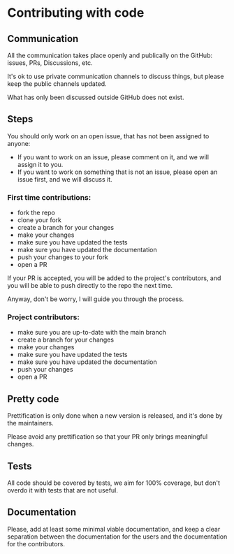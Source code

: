# Contributing with code

## Communication

All the communication takes place openly and publically on the GitHub: issues, PRs, Discussions, etc.

It's ok to use private communication channels to discuss things, but please keep the public channels updated.

What has only been discussed outside GitHub does not exist.

## Steps

You should only work on an open issue, that has not been assigned to anyone:

- If you want to work on an issue, please comment on it, and we will assign it to you.
- If you want to work on something that is not an issue, please open an issue first, and we will discuss it.

### First time contributions:

- fork the repo
- clone your fork
- create a branch for your changes
- make your changes
- make sure you have updated the tests
- make sure you have updated the documentation
- push your changes to your fork
- open a PR

If your PR is accepted, you will be added to the project's contributors, and you will be able to push directly to the repo the next time.

Anyway, don't be worry, I will guide you through the process.

### Project contributors:

- make sure you are up-to-date with the main branch
- create a branch for your changes
- make your changes
- make sure you have updated the tests
- make sure you have updated the documentation
- push your changes
- open a PR

## Pretty code

Prettification is only done when a new version is released, and it's done by the maintainers.

Please avoid any prettification so that your PR only brings meaningful changes.

## Tests

All code should be covered by tests, we aim for 100% coverage, but don't overdo it with tests that are not useful.

## Documentation

Please, add at least some minimal viable documentation, and keep a clear separation between the documentation for the users and the documentation for the contributors.
